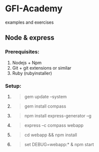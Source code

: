 # GFI-Academy
examples and exercises

## Node & express
### Prerequisites:
1. Nodejs + Npm
2. Git + git extensions or similar
3. Ruby (rubyinstaller)

### Setup:
1. > gem update –system
2. > gem install compass
3. > npm install express-generator –g
4. > express –c compass webapp
5. > cd webapp && npm install
6. > set DEBUG=webapp:* & npm start
